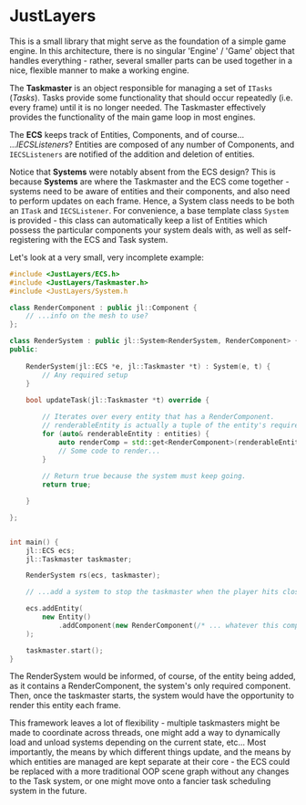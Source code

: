 # JustLayers

This is a small library that might serve as the foundation of a simple game engine. In this architecture, there is no
singular 'Engine' / 'Game' object that handles everything - rather, several smaller parts can be used together in a
nice, flexible manner to make a working engine.

The **Taskmaster** is an object responsible for managing a set of `ITasks` (*Tasks*). Tasks provide some functionality that should
occur repeatedly (i.e. every frame) until it is no longer needed. The Taskmaster effectively provides the functionality
of the main game loop in most engines.

The **ECS** keeps track of Entities, Components, and of course... ...*IECSListeners*? Entities are composed of any
number of Components, and `IECSListeners` are notified of the addition and deletion of entities.

Notice that **Systems** were notably absent from the ECS design? This is because **Systems** are where the Taskmaster
and the ECS come together - systems need to be aware of entities and their components, and also need to perform updates
on each frame. Hence, a System class needs to be both an `ITask` and `IECSListener`. For convenience, a base template
class `System` is provided - this class can automatically keep a list of Entities which possess the particular
components your system deals with, as well as self-registering with the ECS and Task system.

Let's look at a very small, very incomplete example:

```c++
#include <JustLayers/ECS.h>
#include <JustLayers/Taskmaster.h>
#include <JustLayers/System.h

class RenderComponent : public jl::Component {
    // ...info on the mesh to use?
};

class RenderSystem : public jl::System<RenderSystem, RenderComponent> {
public:
    
    RenderSystem(jl::ECS *e, jl::Taskmaster *t) : System(e, t) {
        // Any required setup
    }
    
    bool updateTask(jl::Taskmaster *t) override {

        // Iterates over every entity that has a RenderComponent.
        // renderableEntity is actually a tuple of the entity's required components.
        for (auto& renderableEntity : entities) {
            auto renderComp = std::get<RenderComponent>(renderableEntity);
            // Some code to render...
        }
    
        // Return true because the system must keep going.
        return true;

    }

};


int main() {
    jl::ECS ecs;
    jl::Taskmaster taskmaster;

    RenderSystem rs(ecs, taskmaster);

    // ...add a system to stop the taskmaster when the player hits close, etc....

    ecs.addEntity(
        new Entity()
            .addComponent(new RenderComponent(/* ... whatever this component needs ... */))
    );

    taskmaster.start();
}
```

The RenderSystem would be informed, of course, of the entity being added, as it contains a RenderComponent, the system's
only required component. Then, once the taskmaster starts, the system would have the opportunity to render this entity
each frame.


This framework leaves a lot of flexibility - multiple taskmasters might be made to coordinate across threads, one might
add a way to dynamically load and unload systems depending on the current state, etc... Most importantly, the means by
which different things update, and the means by which entities are managed are kept separate at their core - the ECS
could be replaced with a more traditional OOP scene graph without any changes to the Task system, or one might move onto
a fancier task scheduling system in the future.
